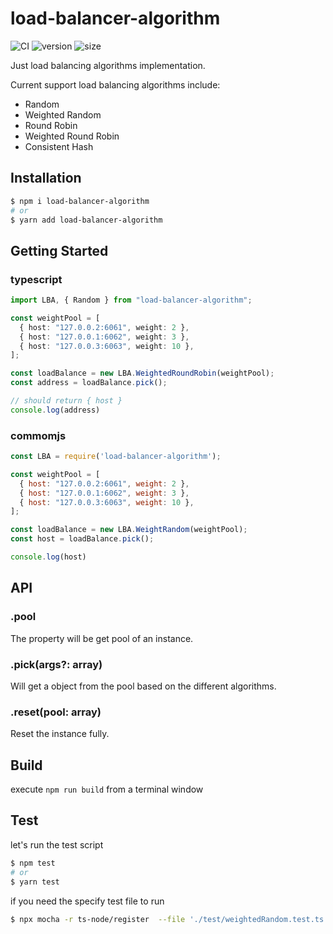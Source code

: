 # load-balancer-algorithm
![CI](https://github.com/xu8511831/load-balancers/workflows/CI/badge.svg) ![version](https://img.shields.io/npm/v/load-balancer-algorithm?color=brightgreen) ![size](https://img.shields.io/bundlephobia/min/load-balancer-algorithm?color=brightgreen)

Just load balancing algorithms implementation.

Current support load balancing algorithms include:
- Random
- Weighted Random
- Round Robin
- Weighted Round Robin
- Consistent Hash

## Installation
```bash
$ npm i load-balancer-algorithm
# or
$ yarn add load-balancer-algorithm
```

## Getting Started

### typescript
```ts
import LBA, { Random } from "load-balancer-algorithm";

const weightPool = [
  { host: "127.0.0.2:6061", weight: 2 },
  { host: "127.0.0.1:6062", weight: 3 },
  { host: "127.0.0.3:6063", weight: 10 },
];

const loadBalance = new LBA.WeightedRoundRobin(weightPool);
const address = loadBalance.pick();

// should return { host }
console.log(address)
```

### commomjs
```js
const LBA = require('load-balancer-algorithm');

const weightPool = [
  { host: "127.0.0.2:6061", weight: 2 },
  { host: "127.0.0.1:6062", weight: 3 },
  { host: "127.0.0.3:6063", weight: 10 },
];

const loadBalance = new LBA.WeightRandom(weightPool);
const host = loadBalance.pick();

console.log(host)
```

## API
### .pool
The property will be get pool of an instance.

### .pick(args?: array)
Will get a object from the pool based on the different algorithms.

### .reset(pool: array)
Reset the instance fully.


## Build

execute `npm run build` from a terminal window

## Test

let's run the test script

```bash
$ npm test
# or
$ yarn test
```

if you need the specify test file to run

```bash
$ npx mocha -r ts-node/register  --file './test/weightedRandom.test.ts'
```